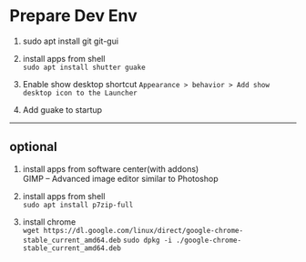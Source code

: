# Prepare Dev Env
1. sudo apt install git git-gui

2. install apps from shell  
`sudo apt install shutter guake`

3. Enable show desktop shortcut
`Appearance > behavior > Add show desktop icon to the Launcher`

4. Add guake to startup

----------
## optional
1. install apps from software center(with addons)  
	GIMP – Advanced image editor similar to Photoshop    

2. install apps from shell  
`sudo apt install p7zip-full`   

3. install chrome  
`wget https://dl.google.com/linux/direct/google-chrome-stable_current_amd64.deb`
`sudo dpkg -i ./google-chrome-stable_current_amd64.deb` 

